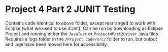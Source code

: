 # Project 4 Part 2 JUNIT Testing

Contains code identical to above folder, except rearranged to work with Eclipse (what we used to use JUnit). Can be run by downloading as Eclipse Project and running either the `JavaTest` or `Project4Part2Driver` .java files. Requires a logs folder in the `/Project Code/src/` folder to run, but output and logs have been moved here for accessibility. 
